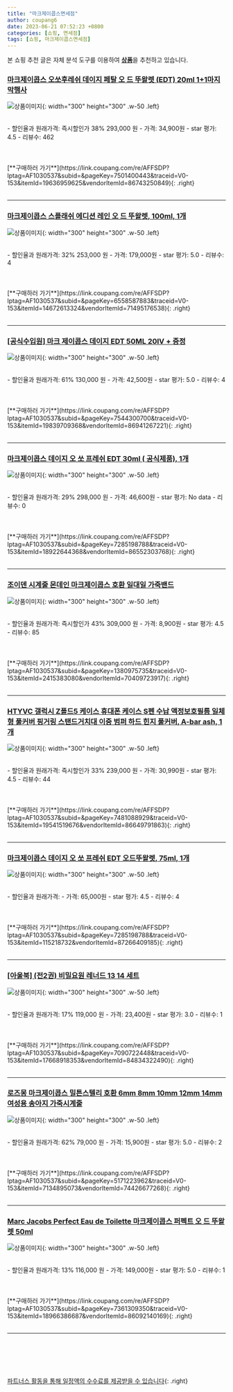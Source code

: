 ```yaml
---
title: "마크제이콥스면세점"
author: coupang6
date: 2023-06-21 07:52:23 +0800
categories: [쇼핑, 면세점]
tags: [쇼핑, 마크제이콥스면세점]
---
```


본 쇼핑 추천 글은 자체 분석 도구를 이용하여 [**상품**](https://link.coupang.com/a/bao1ui)을 추천하고 있습니다.

### [마크제이콥스 오쏘후레쉬 데이지 페탈 오 드 뚜왈렛 (EDT) 20ml 1+1마지막행사](https://link.coupang.com/re/AFFSDP?lptag=AF1030537&subid=&pageKey=7501400443&traceid=V0-153&itemId=19636959625&vendorItemId=86743250849)

![상품이미지](https://thumbnail7.coupangcdn.com/thumbnails/remote/230x230ex/image/vendor_inventory/5d84/4333c1091e4db5202ad747f15c722732a622b8c75fba74ed922b0a262a1e.jpg){: width="300" height="300" .w-50 .left}


<br>
- 할인율과 원래가격: 즉시할인가 38%  293,000   원
- 가격: 34,900원
- star 평가: 4.5
- 리뷰수: 462
<br>
<br>
<br>
<br>
[**구매하러 가기**](https://link.coupang.com/re/AFFSDP?lptag=AF1030537&subid=&pageKey=7501400443&traceid=V0-153&itemId=19636959625&vendorItemId=86743250849){: .right}
<br>
<br>

---

### [마크제이콥스 스플래쉬 에디션 레인 오 드 뚜왈렛, 100ml, 1개](https://link.coupang.com/re/AFFSDP?lptag=AF1030537&subid=&pageKey=6558587883&traceid=V0-153&itemId=14672613324&vendorItemId=71495176538)

![상품이미지](https://thumbnail9.coupangcdn.com/thumbnails/remote/230x230ex/image/vendor_inventory/1dc6/d57550020613c70432213611d82bdd03cbf634e58bbe9d41cf8150163793.png){: width="300" height="300" .w-50 .left}


<br>
- 할인율과 원래가격: 32%  253,000   원
- 가격: 179,000원
- star 평가: 5.0
- 리뷰수: 4
<br>
<br>
<br>
<br>
[**구매하러 가기**](https://link.coupang.com/re/AFFSDP?lptag=AF1030537&subid=&pageKey=6558587883&traceid=V0-153&itemId=14672613324&vendorItemId=71495176538){: .right}
<br>
<br>

---

### [[공식수입원] 마크 제이콥스 데이지 EDT 50ML 20IV + 증정](https://link.coupang.com/re/AFFSDP?lptag=AF1030537&subid=&pageKey=7544300700&traceid=V0-153&itemId=19839709368&vendorItemId=86941267221)

![상품이미지](https://thumbnail8.coupangcdn.com/thumbnails/remote/230x230ex/image/vendor_inventory/1607/9e748b8e25de993588f70541a03eba4f0d9a15dcb44ad2d25bd34fd5a5ad.jpg){: width="300" height="300" .w-50 .left}


<br>
- 할인율과 원래가격: 61%  130,000   원
- 가격: 42,500원
- star 평가: 5.0
- 리뷰수: 4
<br>
<br>
<br>
<br>
[**구매하러 가기**](https://link.coupang.com/re/AFFSDP?lptag=AF1030537&subid=&pageKey=7544300700&traceid=V0-153&itemId=19839709368&vendorItemId=86941267221){: .right}
<br>
<br>

---

### [마크제이콥스 데이지 오 쏘 프레쉬 EDT 30ml ( 공식제품), 1개](https://link.coupang.com/re/AFFSDP?lptag=AF1030537&subid=&pageKey=7285198788&traceid=V0-153&itemId=18922644368&vendorItemId=86552303768)

![상품이미지](https://thumbnail10.coupangcdn.com/thumbnails/remote/230x230ex/image/vendor_inventory/572d/816dcbc8d31947f710dd907ffc9341d25f2bbdee5c7cc5b591dae99b7314.jpg){: width="300" height="300" .w-50 .left}


<br>
- 할인율과 원래가격: 29%  298,000   원
- 가격: 46,600원
- star 평가: No data
- 리뷰수: 0
<br>
<br>
<br>
<br>
[**구매하러 가기**](https://link.coupang.com/re/AFFSDP?lptag=AF1030537&subid=&pageKey=7285198788&traceid=V0-153&itemId=18922644368&vendorItemId=86552303768){: .right}
<br>
<br>

---

### [조이덴 시계줄 몬데인 마크제이콥스 호환 일대일 가죽밴드](https://link.coupang.com/re/AFFSDP?lptag=AF1030537&subid=&pageKey=1380975735&traceid=V0-153&itemId=2415383080&vendorItemId=70409723917)

![상품이미지](https://thumbnail10.coupangcdn.com/thumbnails/remote/230x230ex/image/vendor_inventory/7499/77b48c7437e07dffa2c67324dd4c541382477f0b6c4d5dd2cbf4c2792945.jpg){: width="300" height="300" .w-50 .left}


<br>
- 할인율과 원래가격: 즉시할인가 43%  309,000   원
- 가격: 8,900원
- star 평가: 4.5
- 리뷰수: 85
<br>
<br>
<br>
<br>
[**구매하러 가기**](https://link.coupang.com/re/AFFSDP?lptag=AF1030537&subid=&pageKey=1380975735&traceid=V0-153&itemId=2415383080&vendorItemId=70409723917){: .right}
<br>
<br>

---

### [HTYVC 갤럭시 Z폴드5 케이스 휴대폰 케이스 S펜 수납 액정보호필름 일체형 풀커버 핑거링 스탠드거치대 이중 범퍼 하드 힌지 풀커버, A-bar ash, 1개](https://link.coupang.com/re/AFFSDP?lptag=AF1030537&subid=&pageKey=7481088929&traceid=V0-153&itemId=19541519676&vendorItemId=86649791863)

![상품이미지](https://thumbnail8.coupangcdn.com/thumbnails/remote/230x230ex/image/vendor_inventory/c417/a2bb107a48731b7577caa1f4a1b78e9f39189c248ea2655a0e037fb19d4f.png){: width="300" height="300" .w-50 .left}


<br>
- 할인율과 원래가격: 즉시할인가 33%  239,000   원
- 가격: 30,990원
- star 평가: 4.5
- 리뷰수: 44
<br>
<br>
<br>
<br>
[**구매하러 가기**](https://link.coupang.com/re/AFFSDP?lptag=AF1030537&subid=&pageKey=7481088929&traceid=V0-153&itemId=19541519676&vendorItemId=86649791863){: .right}
<br>
<br>

---

### [마크제이콥스 데이지 오 쏘 프레쉬 EDT 오드뚜왈렛, 75ml, 1개](https://link.coupang.com/re/AFFSDP?lptag=AF1030537&subid=&pageKey=7285198788&traceid=V0-153&itemId=115218732&vendorItemId=87266409185)

![상품이미지](https://thumbnail9.coupangcdn.com/thumbnails/remote/230x230ex/image/vendor_inventory/fd23/5cf945192e38ed92767ed0d660da98f21b41eac5177e4fb487f17a380d11.png){: width="300" height="300" .w-50 .left}


<br>
- 할인율과 원래가격: 
- 가격: 65,000원
- star 평가: 4.5
- 리뷰수: 4
<br>
<br>
<br>
<br>
[**구매하러 가기**](https://link.coupang.com/re/AFFSDP?lptag=AF1030537&subid=&pageKey=7285198788&traceid=V0-153&itemId=115218732&vendorItemId=87266409185){: .right}
<br>
<br>

---

### [[아울북] (전2권) 비밀요원 레너드 13 14 세트](https://link.coupang.com/re/AFFSDP?lptag=AF1030537&subid=&pageKey=7090722448&traceid=V0-153&itemId=17668918353&vendorItemId=84834322490)

![상품이미지](https://thumbnail7.coupangcdn.com/thumbnails/remote/230x230ex/image/vendor_inventory/c730/841214d267ffaea59f501dd175dc7bac73dfe691863d54da9560f0a912b0.jpg){: width="300" height="300" .w-50 .left}


<br>
- 할인율과 원래가격: 17%  119,000   원
- 가격: 23,400원
- star 평가: 3.0
- 리뷰수: 1
<br>
<br>
<br>
<br>
[**구매하러 가기**](https://link.coupang.com/re/AFFSDP?lptag=AF1030537&subid=&pageKey=7090722448&traceid=V0-153&itemId=17668918353&vendorItemId=84834322490){: .right}
<br>
<br>

---

### [로즈몽 마크제이콥스 밀튼스텔리 호환 6mm 8mm 10mm 12mm 14mm 여성용 송아지 가죽시계줄](https://link.coupang.com/re/AFFSDP?lptag=AF1030537&subid=&pageKey=5171223962&traceid=V0-153&itemId=7134895073&vendorItemId=74426677268)

![상품이미지](https://thumbnail9.coupangcdn.com/thumbnails/remote/230x230ex/image/vendor_inventory/d44b/fad67f562bede4000539e9c8c89505007eaea03d7045f6905cedaa3834cd.jpg){: width="300" height="300" .w-50 .left}


<br>
- 할인율과 원래가격: 62%  79,000   원
- 가격: 15,900원
- star 평가: 5.0
- 리뷰수: 2
<br>
<br>
<br>
<br>
[**구매하러 가기**](https://link.coupang.com/re/AFFSDP?lptag=AF1030537&subid=&pageKey=5171223962&traceid=V0-153&itemId=7134895073&vendorItemId=74426677268){: .right}
<br>
<br>

---

### [Marc Jacobs Perfect Eau de Toilette 마크제이콥스 퍼펙트 오 드 뚜왈렛 50ml](https://link.coupang.com/re/AFFSDP?lptag=AF1030537&subid=&pageKey=7361309350&traceid=V0-153&itemId=18966386687&vendorItemId=86092140169)

![상품이미지](https://thumbnail9.coupangcdn.com/thumbnails/remote/230x230ex/image/vendor_inventory/0727/5bf40e129bc962885ed7c9f1796873dae2afee0f7626d0aab61f6ce19f61.jpg){: width="300" height="300" .w-50 .left}


<br>
- 할인율과 원래가격: 13%  116,000   원
- 가격: 149,000원
- star 평가: 5.0
- 리뷰수: 1
<br>
<br>
<br>
<br>
[**구매하러 가기**](https://link.coupang.com/re/AFFSDP?lptag=AF1030537&subid=&pageKey=7361309350&traceid=V0-153&itemId=18966386687&vendorItemId=86092140169){: .right}
<br>
<br>

---
<br><br><br><br><br> [파트너스 활동을 통해 일정액의 수수료를 제공받을 수 있습니다](https://link.coupang.com/a/bao1ui){: .right}
